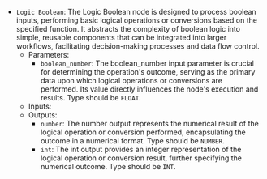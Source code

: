 - `Logic Boolean`: The Logic Boolean node is designed to process boolean inputs, performing basic logical operations or conversions based on the specified function. It abstracts the complexity of boolean logic into simple, reusable components that can be integrated into larger workflows, facilitating decision-making processes and data flow control.
    - Parameters:
        - `boolean_number`: The boolean_number input parameter is crucial for determining the operation's outcome, serving as the primary data upon which logical operations or conversions are performed. Its value directly influences the node's execution and results. Type should be `FLOAT`.
    - Inputs:
    - Outputs:
        - `number`: The number output represents the numerical result of the logical operation or conversion performed, encapsulating the outcome in a numerical format. Type should be `NUMBER`.
        - `int`: The int output provides an integer representation of the logical operation or conversion result, further specifying the numerical outcome. Type should be `INT`.
